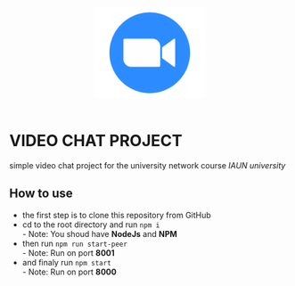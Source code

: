 <br/>
<div style="text-align:center">
    <img width="200" src="./public/icon.png" alt="video chat" />
</div>
<br/>

# VIDEO CHAT PROJECT
simple video chat project for the university network course 
*IAUN university*

## How to use
- the first step is to clone this repository from GitHub
- cd to the root directory and run `npm i`
    <br/> - Note: You shoud have **NodeJs** and **NPM**
- then run `npm run start-peer`
    <br/> - Note: Run on port **8001**
- and finaly run `npm start`
    <br/> - Note: Run on port **8000**
